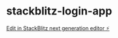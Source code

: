 # stackblitz-login-app

[Edit in StackBlitz next generation editor ⚡️](https://stackblitz.com/~/github.com/AhtnamasAyirpuna/stackblitz-login-app)